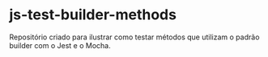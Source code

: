 # js-test-builder-methods
Repositório criado para ilustrar como testar métodos que utilizam o padrão builder com o Jest e o Mocha.
